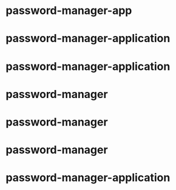 # password-manager-app
# password-manager-application
# password-manager-application
# password-manager
# password-manager
# password-manager
# password-manager-application
